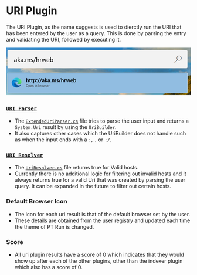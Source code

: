 # URI Plugin
The URI Plugin, as the name suggests is used to dierctly run the URI that has been entered by the user as a query. This is done by parsing the entry and validating the URI, followed by executing it.

![Image of URI plugin](/doc/images/launcher/plugins/uri.png)

### [`URI Parser`](src/modules/launcher/Plugins/Microsoft.Plugin.Uri/UriHelper/ExtendedUriParser.cs)
- The [`ExtendedUriParser.cs`](src/modules/launcher/Plugins/Microsoft.Plugin.Uri/UriHelper/ExtendedUriParser.cs) file tries to parse the user input and returns a `System.Uri` result  by using the `UriBuilder`. 
- It also captures other cases which the UriBuilder does not handle such as when the input ends with a `:`, `.` or `:/`.

### [`URI Resolver`](src/modules/launcher/Plugins/Microsoft.Plugin.Uri/UriHelper/UriResolver.cs)
- The [`UriResolver.cs`](src/modules/launcher/Plugins/Microsoft.Plugin.Uri/UriHelper/UriResolver.cs) file returns true for Valid hosts.
- Currently there is no additional logic for filtering out invalid hosts and it always returns true for a valid Uri that was created by parsing the user query. It can be expanded in the future to filter out certain hosts.

### Default Browser Icon
- The icon for each uri result is that of the default browser set by the user.
- These details are obtained from the user registry and updated each time the theme of PT Run is changed.

### Score
- All uri plugin results have a score of 0 which indicates that they would show up after each of the other plugins, other than the indexer plugin which also has a score of 0.
